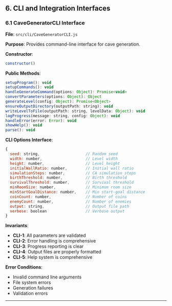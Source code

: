
## 6. CLI and Integration Interfaces

### 6.1 CaveGeneratorCLI Interface

**File**: `src/cli/CaveGeneratorCLI.js`

**Purpose**: Provides command-line interface for cave generation.

**Constructor**:
```javascript
constructor()
```

**Public Methods**:
```javascript
setupProgram(): void
setupCommands(): void
handleGenerateCommand(options: Object): Promise<void>
convertParameters(options: Object): Object
generateLevel(config: Object): Promise<Object>
ensureOutputDirectory(outputPath: string): void
writeLevelToFile(outputPath: string, levelData: Object): void
logProgress(message: string, config: Object): void
handleError(error: Error): void
showHelp(): void
parse(): void
```

**CLI Options Interface**:
```javascript
{
  seed: string,                    // Random seed
  width: number,                   // Level width
  height: number,                  // Level height
  initialWallRatio: number,        // Initial wall ratio
  simulationSteps: number,         // CA simulation steps
  birthThreshold: number,          // Birth threshold
  survivalThreshold: number,       // Survival threshold
  minRoomSize: number,             // Minimum room size
  minStartGoalDistance: number,    // Min start-goal distance
  coinCount: number,               // Number of coins
  enemyCount: number,              // Number of enemies
  output: string,                  // Output file path
  verbose: boolean                 // Verbose output
}
```

**Invariants**:
- **CLI-1**: All parameters are validated
- **CLI-2**: Error handling is comprehensive
- **CLI-3**: Progress reporting is clear
- **CLI-4**: Output files are properly formatted
- **CLI-5**: Help system is comprehensive

**Error Conditions**:
- Invalid command line arguments
- File system errors
- Generation failures
- Validation errors

---
